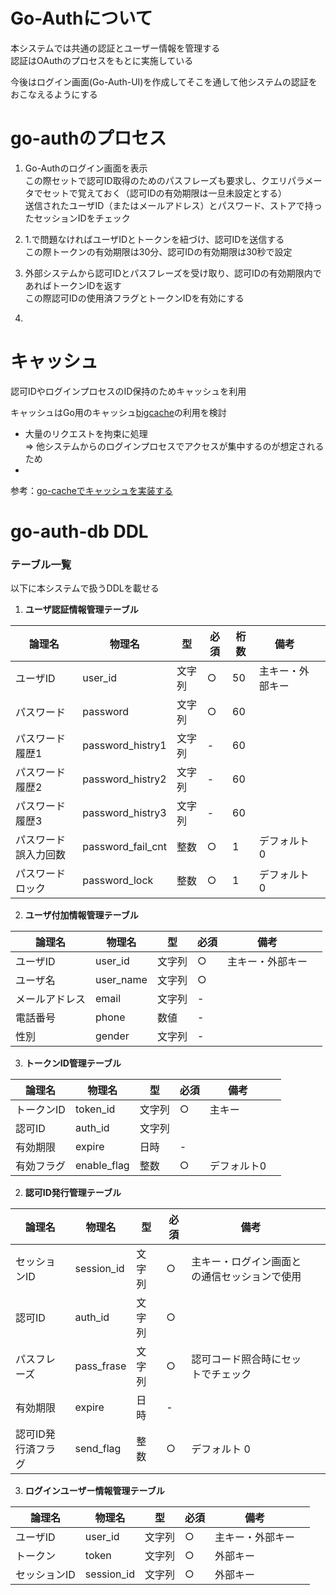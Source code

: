 # Go-Authについて
本システムでは共通の認証とユーザー情報を管理する\
認証はOAuthのプロセスをもとに実施している

今後はログイン画面(Go-Auth-UI)を作成してそこを通して他システムの認証をおこなえるようにする

# go-authのプロセス

1. Go-Authのログイン画面を表示\
  この際セットで認可ID取得のためのパスフレーズも要求し、クエリパラメータでセットで覚えておく（認可IDの有効期限は一旦未設定とする）\
  送信されたユーザID（またはメールアドレス）とパスワード、ストアで持ったセッションIDをチェック

1. 1.で問題なければユーザIDとトークンを紐づけ、認可IDを送信する\
  この際トークンの有効期限は30分、認可IDの有効期限は30秒で設定

1. 外部システムから認可IDとパスフレーズを受け取り、認可IDの有効期限内であればトークンIDを返す\
この際認可IDの使用済フラグとトークンIDを有効にする

1. 


# キャッシュ
認可IDやログインプロセスのID保持のためキャッシュを利用

キャッシュはGo用のキャッシュ[bigcache](https://github.com/allegro/bigcache)の利用を検討

+ 大量のリクエストを拘束に処理\
  => 他システムからのログインプロセスでアクセスが集中するのが想定されるため
+

参考：[go-cacheでキャッシュを実装する](https://zenn.dev/kimd/articles/4bc261c74d4545)

# go-auth-db DDL
### テーブル一覧
以下に本システムで扱うDDLを載せる

1. **ユーザ認証情報管理テーブル**

論理名|物理名|型|必須|桁数|備考||
-|-|-|-|-|-|-|
ユーザID|user_id|文字列|○|50|主キー・外部キー
パスワード|password|文字列|○|60||
パスワード履歴1|password_histry1|文字列|-|60||
パスワード履歴2|password_histry2|文字列|-|60||
パスワード履歴3|password_histry3|文字列|-|60||
パスワード誤入力回数|password_fail_cnt|整数|○|1|デフォルト0
パスワードロック|password_lock|整数|○|1|デフォルト0

2. **ユーザ付加情報管理テーブル**

論理名|物理名|型|必須|備考||
-|-|-|-|-|-
ユーザID|user_id|文字列|○|主キー・外部キー
ユーザ名|user_name|文字列|○|
メールアドレス|email|文字列|-|
電話番号|phone|数値|-|
性別|gender|文字列|-|

3. **トークンID管理テーブル**

論理名|物理名|型|必須|備考||
-|-|-|-|-|-
トークンID|token_id|文字列|○|主キー
認可ID|auth_id|文字列|
有効期限|expire|日時|-
有効フラグ|enable_flag|整数|○|デフォルト0


2. **認可ID発行管理テーブル**

論理名|物理名|型|必須|備考||
-|-|-|-|-|-
セッションID|session_id|文字列|○|主キー・ログイン画面との通信セッションで使用
認可ID|auth_id|文字列|○|
パスフレーズ|pass_frase|文字列|○|認可コード照合時にセットでチェック
有効期限|expire|日時|-
認可ID発行済フラグ|send_flag|整数|○|デフォルト 0


3. **ログインユーザー情報管理テーブル**

論理名|物理名|型|必須|備考||
-|-|-|-|-|-
ユーザID|user_id|文字列|○|主キー・外部キー
トークン|token|文字列|○|外部キー
セッションID|session_id|文字列|○|外部キー